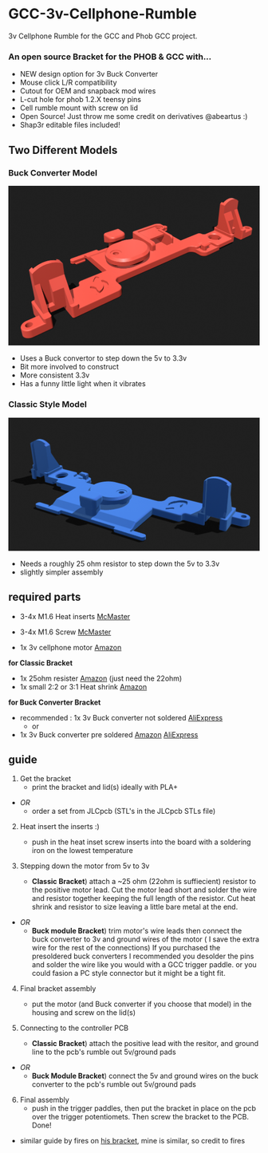 # GCC-3v-Cellphone-Rumble
3v Cellphone Rumble for the GCC and Phob GCC project.

### An open source Bracket for the PHOB & GCC with...
 - NEW design option for 3v Buck Converter
 - Mouse click L/R compatibility 
 - Cutout for OEM and snapback mod wires
 - L-cut hole for phob 1.2.X teensy pins
 - Cell rumble mount with screw on lid
 - Open Source! Just throw me some credit on derivatives @abeartus :)
 - Shap3r editable files included!
 
## Two Different Models

### Buck Converter Model
 
 ![Alt text](./Images/UB3V-Buck-FULLTOP.png)
 
 - Uses a Buck convertor to step down the 5v to 3.3v
 - Bit more involved to construct
 - More consistent 3.3v 
 - Has a funny little light when it vibrates

### Classic Style Model
 
 ![Alt text](./Images/UB3V-Classic-FULLTOP.png)
 
 - Needs a roughly 25 ohm resistor to step down the 5v to 3.3v 
 - slightly simpler assembly
 
## required parts
 - 3-4x M1.6 Heat inserts [McMaster](https://www.mcmaster.com/92120A150/)

 - 3-4x M1.6 Screw [McMaster](https://www.mcmaster.com/90910A901/)
 
 - 1x 3v cellphone motor [Amazon](https://a.co/d/5HEyPMW)
 
 **for Classic Bracket**
 - 1x 25ohm resister [Amazon](https://a.co/d/4aCmpb3) (just need the 22ohm)
 - 1x small 2:2 or 3:1 Heat shrink [Amazon](https://a.co/d/0B9l2j5)

 **for Buck Converter Bracket**
 
 - recommended : 1x 3v Buck converter not soldered [AliExpress](https://www.aliexpress.us/item/2251832865440609.html?spm=a2g0o.order_list.order_list_main.12.23001802KjRhRR&gatewayAdapt=glo2usa&_randl_shipto=US)
   - or
 - 1x 3v Buck converter pre soldered [Amazon](https://a.co/d/hcY47oe) [AliExpress](https://www.aliexpress.us/item/3256802643066285.html?spm=a2g0o.detail.1000014.22.3128556atu7YrM&gps-id=pcDetailBottomMoreOtherSeller&scm=1007.40000.317745.0&scm_id=1007.40000.317745.0&scm-url=1007.40000.317745.0&pvid=9f4be090-9cd5-447a-85e5-b2ded161dbb8&_t=gps-id:pcDetailBottomMoreOtherSeller,scm-url:1007.40000.317745.0,pvid:9f4be090-9cd5-447a-85e5-b2ded161dbb8,tpp_buckets:668%232846%238110%23324&pdp_ext_f=%7B%22sku_id%22%3A%2212000030781473442%22%2C%22sceneId%22%3A%2230050%22%7D&pdp_npi=2%40dis%21USD%210.01%210.01%21%21%21%21%21%402101f6b716734767897904494edef0%2112000030781473442%21rec) 

## guide

 1. Get the bracket 
    - print the bracket and lid(s) ideally with PLA+ 
 - *OR*
    - order a set from JLCpcb (STL's in the JLCpcb STLs file)

 2. Heat insert the inserts :)
    - push in the heat inset screw inserts into the board with a soldering iron on the lowest temperature

 3. Stepping down the motor from 5v to 3v
    - **Classic Bracket**) attach a ~25 ohm (22ohm is suffiecient) resistor to the positive motor lead. Cut the motor lead short and solder the wire and resistor together keeping the full length of the resistor. Cut heat shrink and resistor to size leaving a little bare metal at the end.
 - *OR*
    - **Buck module Bracket**) trim motor's wire leads then connect the buck converter to 3v and ground wires of the motor ( I save the extra wire for the rest of the connections) If you purchased the presoldered buck converters I recommended you desolder the pins and solder the wire like you would with a GCC trigger paddle. or you could fasion a PC style connector but it might be a tight fit.

 4. Final bracket assembly
     - put the motor (and Buck converter if you choose that model) in the housing and screw on the lid(s)

 5. Connecting to the controller PCB
    - **Classic Bracket**) attach the positive lead with the resitor, and ground line to the pcb's rumble out 5v/ground pads
- *OR*
    - **Buck Module Bracket**) connect the 5v and ground wires on the buck converter to the pcb's rumble out 5v/ground pads

 6. Final assembly
    - push in the trigger paddles, then put the bracket in place on the pcb over the trigger potentiomets. Then screw the bracket to the PCB. Done!

 
 + similar guide by fires on [his bracket](https://firescc.com/mod-guides#/rumble-bracket), mine is similar, so credit to fires 
